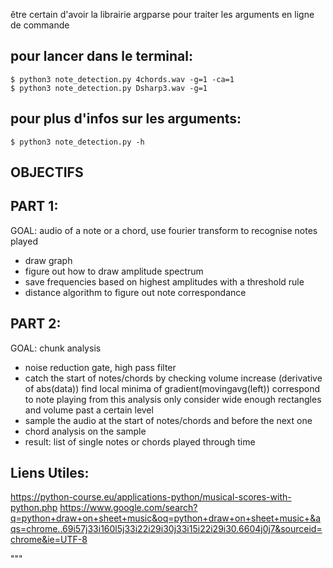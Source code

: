 être certain d'avoir la librairie argparse pour traiter les arguments en ligne de commande

pour lancer dans le terminal: 
-----
```
$ python3 note_detection.py 4chords.wav -g=1 -ca=1
$ python3 note_detection.py Dsharp3.wav -g=1 
```
pour plus d'infos sur les arguments:
------
```
$ python3 note_detection.py -h
```

OBJECTIFS
------
PART 1:
-------
GOAL: audio of a note or a chord, use fourier transform to recognise notes played
- draw graph
- figure out how to draw amplitude spectrum
- save frequencies based on highest amplitudes with a threshold rule
- distance algorithm to figure out note correspondance

PART 2:
-------
GOAL: chunk analysis
 - noise reduction gate, high pass filter
 - catch the start of notes/chords by checking volume increase (derivative of abs(data))
find local minima of gradient(movingavg(left)) correspond to note playing
from this analysis only consider wide enough rectangles and volume past a certain level
 - sample the audio at the start of notes/chords and before the next one
 - chord analysis on the sample
 - result: list of single notes or chords played through time

Liens Utiles:
-------------
https://python-course.eu/applications-python/musical-scores-with-python.php
https://www.google.com/search?q=python+draw+on+sheet+music&oq=python+draw+on+sheet+music+&aqs=chrome..69i57j33i160l5j33i22i29i30j33i15i22i29i30.6604j0j7&sourceid=chrome&ie=UTF-8

"""